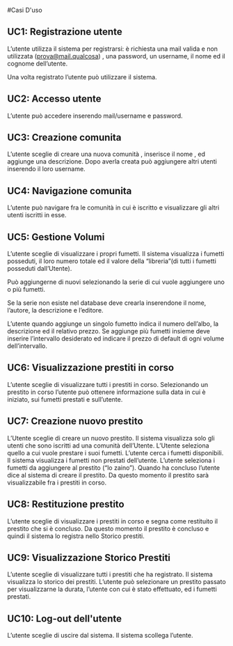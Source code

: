 #Casi D'uso

## UC1: Registrazione utente

L’utente utilizza il sistema per registrarsi: è richiesta una mail valida e non utilizzata (prova@mail.qualcosa) , una password, un username, il nome ed il cognome  dell’utente.

Una volta registrato l’utente può utilizzare il sistema.

## UC2: Accesso utente

L’utente può accedere inserendo mail/username e  password.

## UC3: Creazione comunita

L’utente sceglie di creare una nuova comunità , inserisce il nome , ed aggiunge una descrizione. Dopo averla creata può aggiungere altri utenti inserendo il loro username.

## UC4: Navigazione comunita

L’utente può navigare fra le comunità in cui è iscritto e visualizzare gli altri utenti iscritti in esse.

## UC5: Gestione Volumi

L’utente sceglie di visualizzare i propri fumetti. Il sistema visualizza i fumetti posseduti, il loro numero totale ed il valore della “libreria”(di tutti i fumetti posseduti dall’Utente).

Può aggiungerne di nuovi selezionando la serie di cui vuole aggiungere uno o più fumetti. 

Se la serie non esiste nel database deve crearla inserendone il nome, l’autore, la descrizione e l’editore.

L’utente quando aggiunge un singolo fumetto indica il numero dell’albo, la descrizione ed il relativo prezzo. Se aggiunge più fumetti insieme deve inserire l’intervallo desiderato ed indicare il prezzo di default di ogni volume dell’intervallo.

## UC6: Visualizzazione prestiti in corso

L’utente sceglie di visualizzare tutti i prestiti in corso. Selezionando un prestito in corso l’utente può  ottenere informazione sulla data in cui è iniziato, sui fumetti prestati e sull’utente.

## UC7: Creazione nuovo prestito

L’Utente sceglie di creare un nuovo prestito. Il sistema visualizza solo gli utenti che sono iscritti ad una comunità dell’Utente.  L’Utente seleziona quello a cui vuole prestare i suoi fumetti. L’utente cerca i fumetti disponibili. Il sistema visualizza i fumetti non prestati dell’utente. L’utente seleziona i fumetti da aggiungere al prestito (“lo zaino”). Quando ha concluso l’utente dice al sistema di creare il prestito. Da questo momento il prestito sarà visualizzabile fra i prestiti in corso.

## UC8: Restituzione prestito

L’utente sceglie di visualizzare i prestiti in corso e segna come restituito il prestito che si è concluso. Da questo momento il prestito è concluso e quindi il sistema lo registra nello Storico prestiti.

## UC9: Visualizzazione Storico Prestiti

L’utente sceglie di visualizzare tutti i prestiti che ha registrato. Il sistema visualizza lo storico dei prestiti. L’utente può selezionare un prestito passato per visualizzarne la durata, l’utente con cui è stato effettuato, ed i fumetti prestati. 

## UC10: Log-out dell'utente

L’utente sceglie di uscire dal sistema. Il sistema scollega l’utente.

